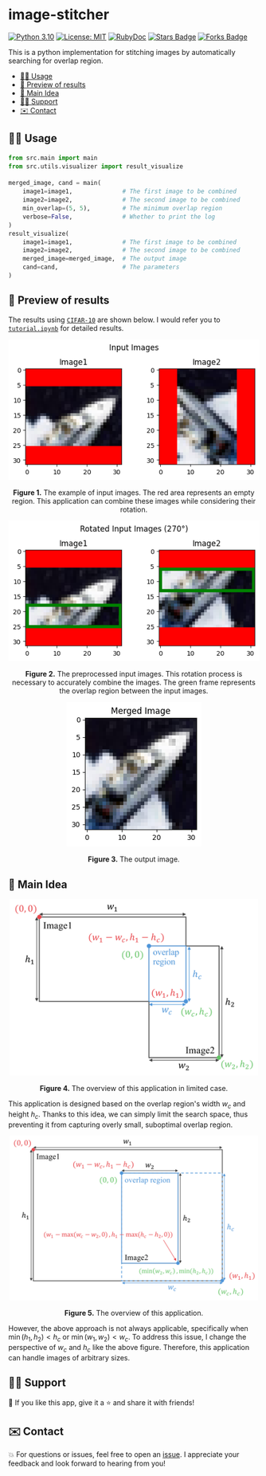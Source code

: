 # image-stitcher

[![Python 3.10](https://img.shields.io/badge/Python-3.10-green.svg)](https://www.python.org/downloads/release/python-390/)
[![License: MIT](https://img.shields.io/badge/License-MIT-yellow.svg)](https://opensource.org/licenses/MIT)
[![RubyDoc](https://img.shields.io/badge/%F0%9F%93%9AZenn-documentation-informational.svg)](https://zenn.dev/naoki0103/articles/image-stitcher-application)
<a href="https://github.com/C-Naoki/image-stitcher/stargazers"><img src="https://img.shields.io/github/stars/c-naoki/image-stitcher" alt="Stars Badge"/></a>
<a href="https://github.com/c-naoki/image-stitcher/network/members"><img src="https://img.shields.io/github/forks/c-naoki/image-stitcher" alt="Forks Badge"/></a>

This is a python implementation for stitching images by automatically searching for overlap region.
- [👨‍💻 Usage](#-usage)
- [🎯 Preview of results](#-preview-of-results)
- [🧠 Main Idea](#-main-idea)
- [🙋‍♂️ Support](#️-support)
- [✉️ Contact](#️-contact)

## 👨‍💻 Usage
```python
from src.main import main
from src.utils.visualizer import result_visualize

merged_image, cand = main(
    image1=image1,              # The first image to be combined
    image2=image2,              # The second image to be combined
    min_overlap=(5, 5),         # The minimum overlap region
    verbose=False,              # Whether to print the log
)
result_visualize(
    image1=image1,              # The first image to be combined
    image2=image2,              # The second image to be combined
    merged_image=merged_image,  # The output image
    cand=cand,                  # The parameters
)
```


## 🎯 Preview of results
The results using [`CIFAR-10`](https://www.cs.toronto.edu/~kriz/cifar.html) are shown below. I would refer you to [`tutorial.ipynb`](https://github.com/C-Naoki/image-stitcher/blob/main/notebooks/tutorial.ipynb) for detailed results.

<p align="center">
<img src="./docs/assets/input.png" alt="" align=center />
<br><br>
<b>Figure 1.</b> The example of input images. The red area represents an empty region. This application can combine these images while considering their rotation.
</p>

<p align="center">
<img src="./docs/assets/rotated.png" alt="" align=center />
<br><br>
<b>Figure 2.</b> The preprocessed input images. This rotation process is necessary to accurately combine the images. The green frame represents the overlap region between the input images.
</p>

<p align="center">
<img src="./docs/assets/result.png" alt="" align=center />
<br><br>
<b>Figure 3.</b> The output image.
</p>

## 🧠 Main Idea
<p align="center">
<img src="./docs/assets/case1.png" width=500 alt="" align=center />
<br><br>
<b>Figure 4.</b> The overview of this application in limited case.
</p>

This application is designed based on the overlap region's width $w_c$ and height $h_c$. Thanks to this idea, we can simply limit the search space, thus preventing it from capturing overly small, suboptimal overlap region.

<p align="center">
<img src="./docs/assets/case2.png" width=500 alt="" align=center />
<br><br>
<b>Figure 5.</b> The overview of this application.
</p>

However, the above approach is not always applicable, specifically when $\min(h_1, h_2) < h_c$ or $\min(w_1, w_2) < w_c$. To address this issue, I change the perspective of $w_c$ and $h_c$ like the above figure. Therefore, this application can handle images of arbitrary sizes.


## 🙋‍♂️ Support
💙 If you like this app, give it a ⭐ and share it with friends!

## ✉️ Contact
💥 For questions or issues, feel free to open an [issue](https://github.com/C-Naoki/image-stitcher/issues). I appreciate your feedback and look forward to hearing from you!
